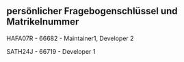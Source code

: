 ## persönlicher Fragebogenschlüssel und Matrikelnummer

HAFA07R - 66682 - Maintainer1, Developer 2

SATH24J - 66719 - Developer 1

